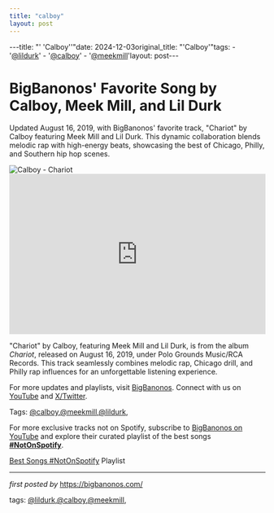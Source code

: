 ```yaml
---
title: "calboy"
layout: post
---
```

---title: "' 'Calboy''"date: 2024-12-03original_title: "'Calboy'"tags:  - '[@lildurk](/tags/lildurk/)'  - '[@calboy](/tags/calboy/)'  - '[@meekmill](/tags/meekmill/)'layout: post---<!-- Post Title --><h1 >BigBanonos' Favorite Song by Calboy, Meek Mill, and Lil Durk</h1> <!-- Introductory Text --><p >Updated August 16, 2019, with BigBanonos' favorite track, "Chariot" by Calboy featuring Meek Mill and Lil Durk. This dynamic collaboration blends melodic rap with high-energy beats, showcasing the best of Chicago, Philly, and Southern hip hop scenes.</p> <!-- Featured Image --><div > <img src="https://www.billboard.com/wp-content/uploads/media/Calboy-bb03-2019-chartbreaker-billboard-cdnjirtiu-1500.jpg" alt="Calboy - Chariot" /></div> <!-- YouTube Video Embed --><div > <iframe width="100%" height="315" src="https://www.youtube.com/embed/Ylf3MSDbssM" title="Calboy - Chariot (Audio) ft. Meek Mill, Lil Durk, Young Thug" frameborder="0" allow="accelerometer; autoplay; clipboard-write; encrypted-media; gyroscope; picture-in-picture; web-share" referrerpolicy="strict-origin-when-cross-origin" allowfullscreen></iframe></div> <!-- Song Information --><div > <p>"Chariot" by Calboy, featuring Meek Mill and Lil Durk, is from the album *Chariot*, released on August 16, 2019, under Polo Grounds Music/RCA Records. This track seamlessly combines melodic rap, Chicago drill, and Philly rap influences for an unforgettable listening experience.</p></div> <!-- Footer Links --><div > <p>For more updates and playlists, visit <a href="https://bigbanonos.com/" target="_blank">BigBanonos</a>. Connect with us on <a href="https://www.youtube.com/[@BigBanonos](/tags/BigBanonos/)" target="_blank">YouTube</a> and <a href="https://x.com/bigbanonos" target="_blank">X/Twitter</a>.</p></div> <!-- Tags --><p >Tags: [@calboy](/tags/calboy/),[@meekmill](/tags/meekmill/),[@lildurk](/tags/lildurk/),</p><!--Subscribe and Playlist Links--><div>    <p>For more exclusive tracks not on Spotify, subscribe to <a href="https://www.youtube.com/[@BigBanonos](/tags/BigBanonos/)" target="_blank">BigBanonos on YouTube</a> and explore their curated playlist of the best songs <strong>[#NotOnSpotify](/tags/NotOnSpotify/)</strong>.</p>    <p><a href="https://www.youtube.com/playlist?list=PLtuNtuTatqI0kFahUCbtbfenC_ET5O_tr" target="_blank">Best Songs [#NotOnSpotify](/tags/NotOnSpotify/) Playlist<br /></a></p></div><hr /><p><em>first posted by</em> <a href="https://bigbanonos.com/" rel="noopener" target="_new">https://bigbanonos.com/</a></p><p>tags: [@lildurk](/tags/lildurk/),[@calboy](/tags/calboy/),[@meekmill](/tags/meekmill/),</p>